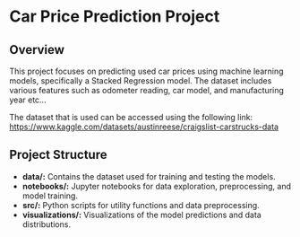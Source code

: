 # Car Price Prediction Project

## Overview

This project focuses on predicting used car prices using machine learning models, specifically a Stacked Regression model. The dataset includes various features such as odometer reading, car model, and manufacturing year etc...

The dataset that is used can be accessed using the following link: https://www.kaggle.com/datasets/austinreese/craigslist-carstrucks-data

## Project Structure

- **data/:** Contains the dataset used for training and testing the models.
- **notebooks/:** Jupyter notebooks for data exploration, preprocessing, and model training.
- **src/:** Python scripts for utility functions and data preprocessing.
- **visualizations/:** Visualizations of the model predictions and data distributions.
